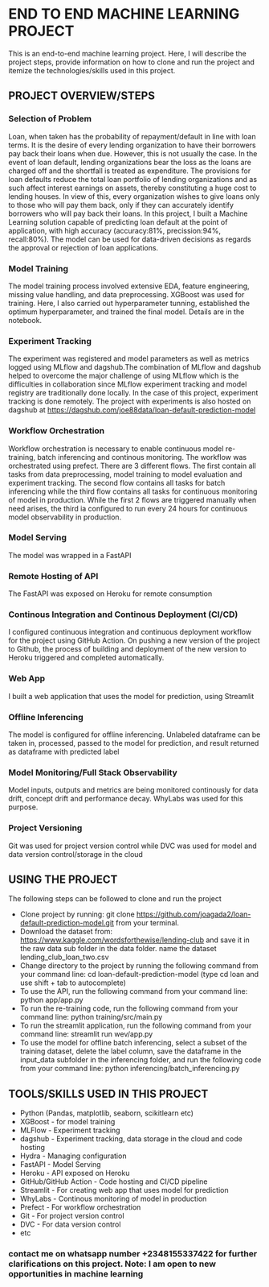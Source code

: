 # END TO END MACHINE LEARNING PROJECT
This is an end-to-end machine learning project. Here, I will describe the project steps, provide information on how to clone and run the project and itemize the technologies/skills used in this project.

## PROJECT OVERVIEW/STEPS
### Selection of Problem
Loan, when taken has the probability of repayment/default in line with loan terms. It is the desire of every lending organization to have their borrowers pay back their loans when due. However, this is not usually the case. In the event of loan default, lending organizations bear the loss as the loans are charged off and the shortfall is treated as expenditure. The provisions for loan defaults reduce the total loan portfolio of lending organizations and as such affect interest earnings on assets, thereby constituting a huge cost to lending houses. In view of this, every organization wishes to give loans only to those who will pay them back, only if they can accurately identify borrowers who will pay back their loans. In this project, I built a Machine Learning solution capable of predicting loan default at the point of application, with high accuracy (accuracy:81%, precission:94%, recall:80%). The model can be used for data-driven decisions as regards the approval or rejection of loan applications.
### Model Training
The model training process involved extensive EDA, feature engineering, missing value handling, and data preprocessing. XGBoost was used for training. Here, I also carried out hyperparameter tunning, established the optimum hyperparameter, and trained the final model. Details are in the notebook.
### Experiment Tracking
The experiment was registered and model parameters as well as metrics logged using MLflow and dagshub.The combination of MLflow and dagshub helped to overcome the major challenge of using MLflow which is the difficulties in collaboration since MLflow experiment tracking and model registry are traditionally done locally. In the case of this project, experiment tracking is done remotely. The project with experiments is also hosted on dagshub at https://dagshub.com/joe88data/loan-default-prediction-model
### Workflow Orchestration
Workflow orchestration is necessary to enable continuous model re-training, batch inferencing and continous monitoring. The workflow was orchestrated using prefect. There are 3 different flows. The first contain all tasks from data preprocessing, model training to model evaluation and experiment tracking. The second flow contains all tasks for batch inferencing while the third flow contains all tasks for continuous monitoring of model in production. While the first 2 flows are triggered manually when need arises, the third ia configured to run every 24 hours for continuous model observability in production.
### Model Serving
The model was wrapped in a FastAPI
### Remote Hosting of API
The FastAPI was exposed on Heroku for remote consumption
### Continous Integration and Continous Deployment (CI/CD)
I configured continuous integration and continuous deployment workflow for the project using GitHub Action. On pushing a new version of the project to Github, the process of building and deployment of the new version to Heroku triggered and completed automatically.
### Web App
I built a web application that uses the model for prediction, using Streamlit
### Offline Inferencing
The model is configured for offline inferencing. Unlabeled dataframe can be taken in, processed, passed to the model for prediction, and result returned as dataframe with predicted label
### Model Monitoring/Full Stack Observability
Model inputs, outputs and metrics are being monitored continously for data drift, concept drift and performance decay. WhyLabs was used for this purpose.
### Project Versioning
Git was used for project version control while DVC was used for model and data version control/storage in the cloud
## USING THE PROJECT
The following steps can be followed to clone and run the project
 -   Clone project by running: git clone https://github.com/joagada2/loan-default-prediction-model.git from your terminal.
 -   Download the dataset from: https://www.kaggle.com/wordsforthewise/lending-club and save it in the raw data sub folder in the data folder. name the dataset lending_club_loan_two.csv
 -   Change directory to the project by running the following command from your command line: cd loan-default-prediction-model (type cd loan and use shift + tab to autocomplete)
 -  To use the API, run the following command from your command line: python app/app.py
 -  To run the re-training code, run the following command from your command line: python training/src/main.py
 -  To run the streamlit application, run the following command from your command line: streamlit run wev/app.py
 -  To use the model for offline batch inferencing, select a subset of the training dataset, delete the label column, save the dataframe in the input_data subfolder in the inferencing folder, and run the following code from your command line: python inferencing/batch_inferencing.py
 ## TOOLS/SKILLS USED IN THIS PROJECT
  - Python (Pandas, matplotlib, seaborn, scikitlearn etc)
  - XGBoost - for model training
  - MLFlow - Experiment tracking
  - dagshub - Experiment tracking, data storage in the cloud and code hosting
  - Hydra - Managing configuration
  - FastAPI - Model Serving
  - Heroku - API exposed on Heroku
  - GitHub/GitHub Action - Code hosting and CI/CD pipeline
  - Streamlit - For creating web app that uses model for prediction
  - WhyLabs - Continous monitoring of model in production
  - Prefect - For workflow orchestration
  - Git - For project version control
  - DVC - For data version control
  - etc
### contact me on whatsapp number +2348155337422 for further clarifications on this project. Note: I am open to new opportunities in machine learning




